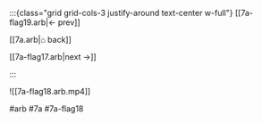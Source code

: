 :::{class="grid grid-cols-3 justify-around text-center w-full"}
[[7a-flag19.arb|← prev]]

[[7a.arb|⌂ back]]

[[7a-flag17.arb|next →]]

:::

![[7a-flag18.arb.mp4]]

#arb #7a #7a-flag18

